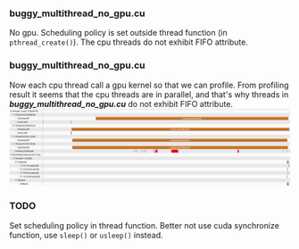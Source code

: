 ### buggy_multithread_no_gpu.cu
No gpu. Scheduling policy is set outside thread function (in `pthread_create()`). The cpu threads do not exhibit FIFO attribute.

### buggy_multithread_no_gpu.cu
Now each cpu thread call a gpu kernel so that we can profile. From profiling result it seems that the cpu threads are in parallel, and that's why threads in ***buggy_multithread_no_gpu.cu*** do not exhibit FIFO attribute.
![](profile_1.png)

### TODO
Set scheduling policy in thread function.
Better not use cuda synchronize function, use `sleep()` or `usleep()` instead.
